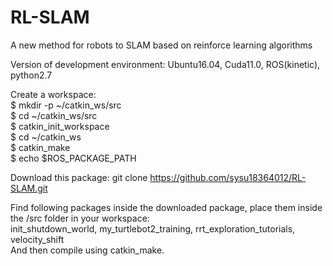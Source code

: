# RL-SLAM
A new method for robots to SLAM based on reinforce learning algorithms

Version of development environment: Ubuntu16.04, Cuda11.0, ROS(kinetic), python2.7

Create a workspace:  
$ mkdir -p ~/catkin_ws/src  
$ cd ~/catkin_ws/src  
$ catkin_init_workspace  
$ cd ~/catkin_ws  
$ catkin_make     
$ echo $ROS_PACKAGE_PATH  

Download this package: git clone https://github.com/sysu18364012/RL-SLAM.git

Find following packages inside the downloaded package, place them inside the /src folder in your workspace:  
init_shutdown_world, my_turtlebot2_training, rrt_exploration_tutorials, velocity_shift  
And then compile using catkin_make.    


